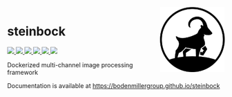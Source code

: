 <img src="docs/imgs/steinbock.png" align="right" alt="" width="150" />

# steinbock

<a href="https://bodenmillergroup.github.io/steinbock" alt="Docs">
    <img src="https://img.shields.io/github/workflow/status/BodenmillerGroup/steinbock/docs?label=docs" />
</a>
<a href="https://github.com/BodenmillerGroup/steinbock/blob/main/LICENSE" alt="License">
    <img src="https://img.shields.io/github/license/BodenmillerGroup/steinbock?label=license" />
</a>
<a href="https://github.com/BodenmillerGroup/steinbock/issues" alt="Issues">
    <img src="https://img.shields.io/github/issues/BodenmillerGroup/steinbock?label=issues" />
</a>
<a href="https://github.com/BodenmillerGroup/steinbock/pulls" alt="Pull Requests">
    <img src="https://img.shields.io/github/issues-pr/BodenmillerGroup/steinbock?label=pull%20requests" />
</a>
<a href="https://hub.docker.com/r/jwindhager/steinbock/builds" alt="Docker Build">
    <img src="https://img.shields.io/docker/cloud/build/jwindhager/steinbock?label=docker%20build" />
</a>
<a href="https://hub.docker.com/r/jwindhager/steinbock/tags" alt="Docker Version">
    <img src="https://img.shields.io/docker/v/jwindhager/steinbock?label=docker%20version&sort=semver" />
</a>

Dockerized multi-channel image processing framework

Documentation is available at https://bodenmillergroup.github.io/steinbock
